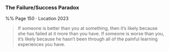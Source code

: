 ### The Failure/Success Paradox 
%% Page 150 · Location 2023 
> If someone is better than you at something, then it’s likely because she has failed at it more than you have. If someone is worse than you, it’s likely because he hasn’t been through all of the painful learning experiences you have. 